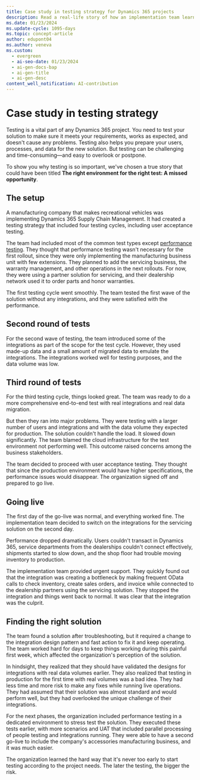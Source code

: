 ```yaml
---
title: Case study in testing strategy for Dynamics 365 projects
description: Read a real-life story of how an implementation team learned the hard way why testing is essential for a successful Dynamics 365 project.
ms.date: 01/23/2024
ms.update-cycle: 1095-days
ms.topic: concept-article
author: edupont04
ms.author: veneva
ms.custom:
  - evergreen
  - ai-seo-date: 01/23/2024
  - ai-gen-docs-bap
  - ai-gen-title
  - ai-gen-desc
content_well_notification: AI-contribution
---
```


# Case study in testing strategy

Testing is a vital part of any Dynamics 365 project. You need to test your solution to make sure it meets your requirements, works as expected, and doesn't cause any problems. Testing also helps you prepare your users, processes, and data for the new solution. But testing can be challenging and time-consuming&mdash;and easy to overlook or postpone.

To show you why testing is so important, we've chosen a true story that could have been titled **The right environment for the right test: A missed opportunity**.

## The setup

A manufacturing company that makes recreational vehicles was implementing Dynamics 365 Supply Chain Management. It had created a testing strategy that included four testing cycles, including user acceptance testing.

The team had included most of the common test types except [performance testing](testing-strategy-test-types.md#performance-testing). They thought that performance testing wasn't necessary for the first rollout, since they were only implementing the manufacturing business unit with few extensions. They planned to add the servicing business, the warranty management, and other operations in the next rollouts. For now, they were using a partner solution for servicing, and their dealership network used it to order parts and honor warranties.

The first testing cycle went smoothly. The team tested the first wave of the solution without any integrations, and they were satisfied with the performance.

## Second round of tests

For the second wave of testing, the team introduced some of the integrations as part of the scope for the test cycle. However, they used made-up data and a small amount of migrated data to emulate the integrations. The integrations worked well for testing purposes, and the data volume was low.

## Third round of tests

For the third testing cycle, things looked great. The team was ready to do a more comprehensive end-to-end test with real integrations and real data migration.

But then they ran into major problems. They were testing with a larger number of users and integrations and with the data volume they expected for production. The solution couldn't handle the load. It slowed down significantly. The team blamed the cloud infrastructure for the test environment not performing well. This outcome raised concerns among the business stakeholders.

The team decided to proceed with user acceptance testing. They thought that since the production environment would have higher specifications, the performance issues would disappear. The organization signed off and prepared to go live.

## Going live

The first day of the go-live was normal, and everything worked fine. The implementation team decided to switch on the integrations for the servicing solution on the second day.

Performance dropped dramatically. Users couldn't transact in Dynamics 365, service departments from the dealerships couldn't connect effectively, shipments started to slow down, and the shop floor had trouble moving inventory to production.

The implementation team provided urgent support. They quickly found out that the integration was creating a bottleneck by making frequent OData calls to check inventory, create sales orders, and invoice while connected to the dealership partners using the servicing solution. They stopped the integration and things went back to normal. It was clear that the integration was the culprit.

## Finding the right solution

The team found a solution after troubleshooting, but it required a change to the integration design pattern and fast action to fix it and keep operating. The team worked hard for days to keep things working during this painful first week, which affected the organization's perception of the solution.

In hindsight, they realized that they should have validated the designs for integrations with real data volumes earlier. They also realized that testing in production for the first time with real volumes was a bad idea. They had less time and more risk to make any fixes while running live operations. They had assumed that their solution was almost standard and would perform well, but they had overlooked the unique challenge of their integrations.

For the next phases, the organization included performance testing in a dedicated environment to stress test the solution. They executed these tests earlier, with more scenarios and UAT that included parallel processing of people testing and integrations running. They were able to have a second go-live to include the company's accessories manufacturing business, and it was much easier.

The organization learned the hard way that it's never too early to start testing according to the project needs. The later the testing, the bigger the risk.
